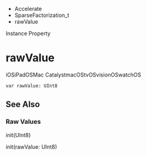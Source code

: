 

- Accelerate
- SparseFactorization_t
-  rawValue 

Instance Property

# rawValue

iOSiPadOSMac CatalystmacOStvOSvisionOSwatchOS

``` source
var rawValue: UInt8
```

## See Also

### Raw Values

init(UInt8)

init(rawValue: UInt8)

